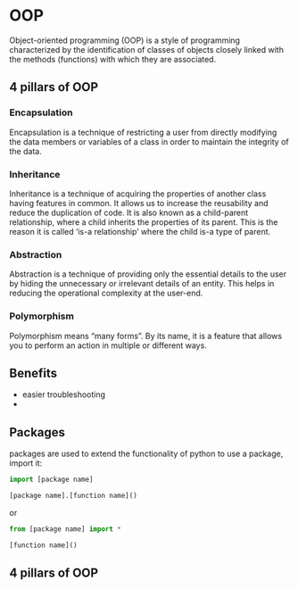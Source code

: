 # OOP

Object-oriented programming (OOP) is a style of programming characterized by 
the identification of classes of objects closely linked with the methods 
(functions) with which they are associated.

## 4 pillars of OOP

### Encapsulation

Encapsulation is a technique of restricting a user from directly modifying 
the data members or variables of a class in order to maintain the integrity 
of the data.

### Inheritance

Inheritance is a technique of acquiring the properties of another class 
having features in common. It allows us to increase the reusability and 
reduce the duplication of code. It is also known as a child-parent 
relationship, where a child inherits the properties of its parent. 
This is the reason it is called ‘is-a relationship’ where the child is-a 
type of parent.

### Abstraction

Abstraction is a technique of providing only the essential details to the 
user by hiding the unnecessary or irrelevant details of an entity. 
This helps in reducing the operational complexity at the user-end.

### Polymorphism

Polymorphism means “many forms”. By its name, it is a feature that 
allows you to perform an action in multiple or different ways.

## Benefits

- easier troubleshooting
- 

## Packages

packages are used to extend the functionality of python
to use a package, import it:
```python
import [package name]

[package name].[function name]()
```
or
```python
from [package name] import *

[function name]()
```

## 4 pillars of OOP

### 